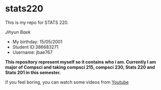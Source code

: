 # stats220

This is my repo for STATS 220.

*Jihyun Baek*

- My birthday: 15/05/2001
- Student ID:386683271
- Username: jbae767

**This repository represent myself so it contains who i am. Currently I am major of Compsci and taking compsci 215, compsci 230, Stats 220 and Stats 201 in this semester.**

if you feel boring, you can watch some videos from [Youtube](https://www.youtube.com)
